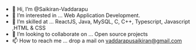 - 👋 Hi, I’m @Saikiran-Vaddarapu
- 👀 I’m interested in ... Web Application Development.
- 🌱 I’m skilled at ... ReactJS, Java, MySQL, C, C++, Typescript, Javascript ,HTML & CSS
- 💞️ I’m looking to collaborate on ... Open source projects
- 📫 How to reach me ... drop a mail on vaddarapusaikiran@gmail.com

<!---
Saikiran-Vaddarapu/Saikiran-Vaddarapu is a ✨ special ✨ repository because its `README.md` (this file) appears on your GitHub profile.
You can click the Preview link to take a look at your changes.
--->
